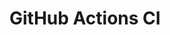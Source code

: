 # GitHub Actions CI





























































































































































































































































































































































































































































































































































































































































































































































































































































































































































































































































































































































































































































































































































































































































































































































































































































































































































































































































































































































































































































































































































































































































































































